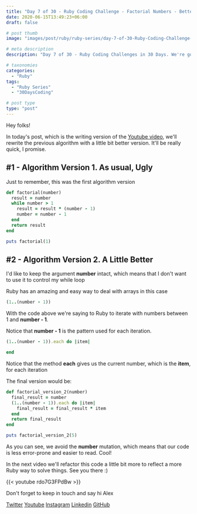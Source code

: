 ```yaml
---
title: "Day 7 of 30 - Ruby Coding Challenge - Factorial Numbers - Better Version"
date: 2020-06-15T13:49:23+06:00
draft: false

# post thumb
image: "images/post/ruby/ruby-series/day-7-of-30-Ruby-Coding-Challenge-factorial-number-version-2.png"

# meta description
description: "Day 7 of 30 - Ruby Coding Challenges in 30 Days. We're going to explore how to calculate Factorial Numbers in Ruby. This will be a better version that can be still improved later on"

# taxonomies
categories: 
  - "Ruby"
tags:
  - "Ruby Series"
  - "30DaysCoding"

# post type
type: "post"
---
```


Hey folks!

In today's post, which is the writing version of the [Youtube video](https://www.youtube.com/watch?v=rdo7G3FPdBw), we'll rewrite the previous algorithm with a little bit better version. It'll be really quick, I promise.

## #1 - Algorithm Version 1. As usual, Ugly

Just to remember, this was the first algorithm version

```ruby
def factorial(number)
  result = number
  while number > 1
    result = result * (number - 1)
    number = number - 1
  end
  return result
end

puts factorial(1)
```

## #2 - Algorithm Version 2. A Little Better

I'd like to keep the argument **number** intact, which means that I don't want to use it to control my while loop

Ruby has an amazing and easy way to deal with arrays in this case

```ruby
(1..(number - 1))
```

With the code above we're saying to Ruby to iterate with numbers between 1 and **number - 1**. 

Notice that **number - 1** is the pattern used for each iteration.

```ruby
(1..(number - 1)).each do |item|

end
```

Notice that the method **each** gives us the current number, which is the **item**, for each iteration

The final version would be:

```ruby
def factorial_version_2(number)
  final_result = number
  (1..(number - 1)).each do |item|
    final_result = final_result * item
  end
  return final_result
end

puts factorial_version_2(5)
```

As you can see, we avoid the **number** mutation, which means that our code is less error-prone and easier to read. Cool!

In the next video we'll refactor this code a little bit more to reflect a more Ruby way to solve things. See you there :)

{{< youtube rdo7G3FPdBw >}}

Don't forget to keep in touch and say hi Alex

[Twitter](https://twitter.com/_alex_gama/)
[Youtube](https://www.youtube.com/channel/UCn09BXJXOCPLARsqNvxEFuw?view_as=subscriber/)
[Instagram](https://www.instagram.com/_alex_gama)
[Linkedin](https://www.linkedin.com/in/alexandregama/)
[GitHub](https://github.com/alexandregama)